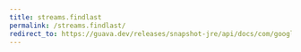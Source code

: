 ```yaml
---
title: streams.findlast
permalink: /streams.findlast/
redirect_to: https://guava.dev/releases/snapshot-jre/api/docs/com/google/common/collect/Streams.html#findLast-java.util.stream.Stream-
---
```

